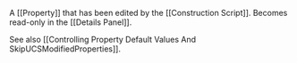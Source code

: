 A [[Property]] that has been edited by the [[Construction Script]].
Becomes read-only in the [[Details Panel]].

See also [[Controlling Property Default Values And SkipUCSModifiedProperties]].
